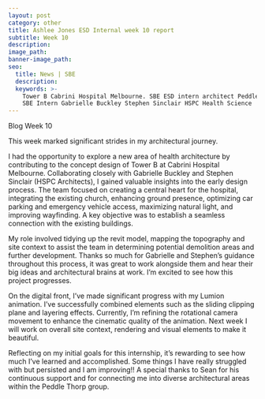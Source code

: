 ```yaml
---
layout: post
category: other
title: Ashlee Jones ESD Internal week 10 report
subtitle: Week 10
description:
image_path:
banner-image_path:
seo:
  title: News | SBE
  description:
  keywords: >-
    Tower B Cabrini Hospital Melbourne. SBE ESD intern architect Peddle Thorp
    SBE Intern Gabrielle Buckley Stephen Sinclair HSPC Health Science 
---
```

Blog Week 10

This week marked significant strides in my architectural journey.

I had the opportunity to explore a new area of health architecture by contributing to the concept design of Tower B at Cabrini Hospital Melbourne. Collaborating closely with Gabrielle Buckley and Stephen Sinclair (HSPC Architects), I gained valuable insights into the early design process. The team focused on creating a central heart for the hospital, integrating the existing church, enhancing ground presence, optimizing car parking and emergency vehicle access, maximizing natural light, and improving wayfinding. A key objective was to establish a seamless connection with the existing buildings.

My role involved tidying up the revit model, mapping the topography and site context to assist the team in determining potential demolition areas and further development. Thanks so much for Gabrielle and Stephen’s guidance throughout this process, it was great to work alongside them and hear their big ideas and architectural brains at work. I’m excited to see how this project progresses.

On the digital front, I’ve made significant progress with my Lumion animation. I’ve successfully combined elements such as the sliding clipping plane and layering effects. Currently, I’m refining the rotational camera movement to enhance the cinematic quality of the animation. Next week I will work on overall site context, rendering and visual elements to make it beautiful.

Reflecting on my initial goals for this internship, it’s rewarding to see how much I’ve learned and accomplished. Some things I have really struggled with but persisted and I am improving!! A special thanks to Sean for his continuous support and for connecting me into diverse architectural areas within the Peddle Thorp group.

&nbsp;
